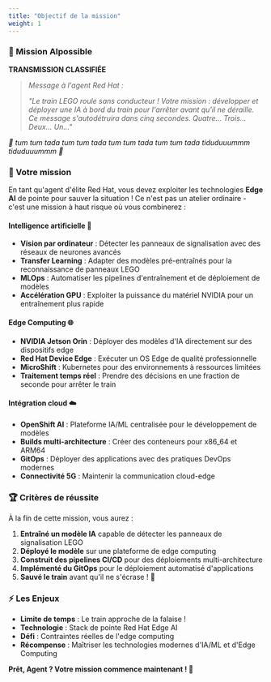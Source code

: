 ```yaml
---
title: "Objectif de la mission"
weight: 1
---
```


### 🚂 Mission AIpossible

**TRANSMISSION CLASSIFIÉE**

> *Message à l'agent Red Hat :*
> 
> *"Le train LEGO roule sans conducteur ! Votre mission : développer et déployer une IA à bord du train pour l'arrêter avant qu'il ne déraille. Ce message s'autodétruira dans cinq secondes. Quatre... Trois... Deux... Un..."*

*🎵 tum tum tada tum tum tada tum tum tada tum tum tada tiduduuummm tiduduuummm 🎵*

### 🎯 Votre mission

En tant qu'agent d'élite Red Hat, vous devez exploiter les technologies **Edge AI** de pointe pour sauver la situation ! Ce n'est pas un atelier ordinaire - c'est une mission à haut risque où vous combinerez :

#### Intelligence artificielle 🤖
- **Vision par ordinateur** : Détecter les panneaux de signalisation avec des réseaux de neurones avancés
- **Transfer Learning** : Adapter des modèles pré-entraînés pour la reconnaissance de panneaux LEGO
- **MLOps** : Automatiser les pipelines d'entraînement et de déploiement de modèles
- **Accélération GPU** : Exploiter la puissance du matériel NVIDIA pour un entraînement plus rapide

#### Edge Computing 🌐
- **NVIDIA Jetson Orin** : Déployer des modèles d'IA directement sur des dispositifs edge
- **Red Hat Device Edge** : Exécuter un OS Edge de qualité professionnelle
- **MicroShift** : Kubernetes pour des environnements à ressources limitées
- **Traitement temps réel** : Prendre des décisions en une fraction de seconde pour arrêter le train

#### Intégration cloud ☁️
- **OpenShift AI** : Plateforme IA/ML centralisée pour le développement de modèles
- **Builds multi-architecture** : Créer des conteneurs pour x86_64 et ARM64
- **GitOps** : Déployer des applications avec des pratiques DevOps modernes
- **Connectivité 5G** : Maintenir la communication cloud-edge

### 🏆 Critères de réussite

À la fin de cette mission, vous aurez :

1. **Entraîné un modèle IA** capable de détecter les panneaux de signalisation LEGO
2. **Déployé le modèle** sur une plateforme de edge computing
3. **Construit des pipelines CI/CD** pour des déploiements multi-architecture
4. **Implémenté du GitOps** pour le déploiement automatisé d'applications
5. **Sauvé le train** avant qu'il ne s'écrase ! 🎉

### ⚡ Les Enjeux

- **Limite de temps** : Le train approche de la falaise !
- **Technologie** : Stack de pointe Red Hat Edge AI
- **Défi** : Contraintes réelles de l'edge computing
- **Récompense** : Maîtriser les technologies modernes d'IA/ML et d'Edge Computing

**Prêt, Agent ? Votre mission commence maintenant ! 🚀**
